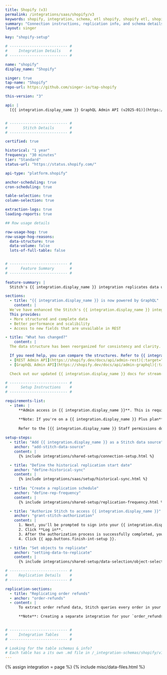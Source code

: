 ```yaml
---
title: Shopify (v3)
permalink: /integrations/saas/shopify/v3
keywords: shopify, integration, schema, etl shopify, shopify etl, shopify schema
summary: "Connection instructions, replication info, and schema details for Stitch's Shopify integration."
layout: singer

key: "shopify-setup"

# -------------------------- #
#     Integration Details    #
# -------------------------- #

name: "shopify"
display_name: "Shopify"

singer: true
tap-name: "Shopify"
repo-url: https://github.com/singer-io/tap-shopify

this-version: "3"

api: |
  [{{ integration.display_name }} GraphQL Admin API (v2025-01)](https://shopify.dev/docs/api/admin-graphql/2025-01){:target="new"}


# -------------------------- #
#       Stitch Details       #
# -------------------------- #

certified: true

historical: "1 year"
frequency: "30 minutes"
tier: "Standard"
status-url: "https://status.shopify.com/"

api-type: "platform.shopify"

anchor-scheduling: true
cron-scheduling: true

table-selection: true
column-selection: true

extraction-logs: true
loading-reports: true

## Row usage details

row-usage-hog: true
row-usage-hog-reasons:
  data-structure: true
  data-volume: false
  lots-of-full-table: false


# -------------------------- #
#      Feature Summary       #
# -------------------------- #
 
feature-summary: |
  Stitch's {{ integration.display_name }} integration replicates data using the {{ integration.api | flatify | strip }}. Refer to the [Schema](#schema) section for a list of objects available for replication.

sections:
  - title: "{{ integration.display_name }} is now powered by GraphQL"
    content: |
  We've have enhanced the Stitch's {{ integration.display_name }} integration by replacing REST Admin API byt the {{ integration.display_name }} GraphQL API.
  This provides:
  - More structured and complete data 
  - Better performance and scalibility
  - Access to new fields that are unvailable in REST

- title: "What has changed?"
    content: |
  The data structure has been reorganized for consistency and clarity. Some fields may look different or appear in new locations. Also, a few fields are deprecated from the {{ integration.display_name }} side.

  If you need help, you can compare the structures. Refer to {{ integration.display_name }} documentation:
  - [REST Admin API](https://shopify.dev/docs/api/admin-rest){:target="new"}
  - [GraphQL Admin API](https://shopify.dev/docs/api/admin-graphql){:target="new"}

  Check out our updated {{ integration.display_name }} docs for stream-level details and examples.

# -------------------------- #
#      Setup Instructions    #
# -------------------------- #

requirements-list:
  - item: |
      **Admin access in {{ integration.display_name }}**. This is required to allow Stitch to replicate data.

      **Note: If you're on a {{ integration.display_name }} Plus plan**, the permissions required may differ. Store owners can grant users permissions to export orders, draft orders, products, inventory, and customer data. In general, **view-level** permissions should be sufficient.
      
      Refer to the [{{ integration.display_name }} Staff permissions documentation](https://help.shopify.com/en/manual/your-account/staff-accounts/staff-permissions#store-owner-permissions){:target="new"} for more information.
  
setup-steps:
  - title: "Add {{ integration.display_name }} as a Stitch data source"
    anchor: "add-stitch-data-source"
    content: |
      {% include integrations/shared-setup/connection-setup.html %}

  - title: "Define the historical replication start date"
    anchor: "define-historical-sync"
    content: |
      {% include integrations/saas/setup/historical-sync.html %}
  
  - title: "Create a replication schedule"
    anchor: "define-rep-frequency"
    content: |
      {% include integrations/shared-setup/replication-frequency.html %}

  - title: "Authorize Stitch to access {{ integration.display_name }}"
    anchor: "grant-stitch-authorization"
    content: |
      1. Next, you'll be prompted to sign into your {{ integration.display_name }} account. Enter your {{ integration.display_name }} credentials.
      2. Click **Log in**.
      3. After the authorization process is successfully completed, you'll be directed back to Stitch.
      4. Click {{ app.buttons.finish-int-setup }}.

  - title: "Set objects to replicate"
    anchor: "setting-data-to-replicate"
    content: |
      {% include integrations/shared-setup/data-selection/object-selection.html %}

# -------------------------- #
#     Replication Details    #
# -------------------------- #

replication-sections:  
  - title: "Replicating order refunds"
  - anchor: "order-refunds"
  - content: |
      To extract order refund data, Stitch queries every order in your account. If you have the `order_refunds` table selected for replication, the process can potentially be very slow depending on how many orders and refunds exist in your {{ integration.display_name }} account. As tables are extracted one at a time, this could cause extraction to not proceed for days at a time. To ensure timely replication of your other selected tables, consider creating a separate integration for only the `order_refunds` table.

      **Note**: Creating a separate integration for your `order_refunds` table may negatively affect your {{ integration.display_name }} API quota.
      

# -------------------------- #
#     Integration Tables     #
# -------------------------- #

# Looking for the table schemas & info?
# Each table has a its own .md file in /_integration-schemas/shopify/v1
---
```

{% assign integration = page %}
{% include misc/data-files.html %}
